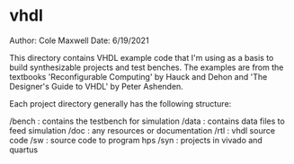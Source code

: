 # vhdl

Author: Cole Maxwell
Date:   6/19/2021

This directory contains VHDL example code that I'm using as a basis to build synthesizable projects and test benches. The examples are from the textbooks 'Reconfigurable Computing' by Hauck and Dehon and 'The Designer's Guide to VHDL' by Peter Ashenden.

Each project directory generally has the following structure:

/bench  :   contains the testbench for simulation
/data   :   contains data files to feed simulation
/doc    :   any resources or documentation
/rtl    :   vhdl source code
/sw     :   source code to program hps
/syn    :   projects in vivado and quartus